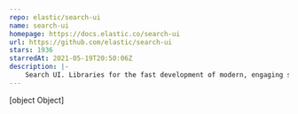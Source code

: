 ```yaml
---
repo: elastic/search-ui
name: search-ui
homepage: https://docs.elastic.co/search-ui 
url: https://github.com/elastic/search-ui
stars: 1936
starredAt: 2021-05-19T20:50:06Z
description: |-
    Search UI. Libraries for the fast development of modern, engaging search experiences.
---
```


[object Object]
